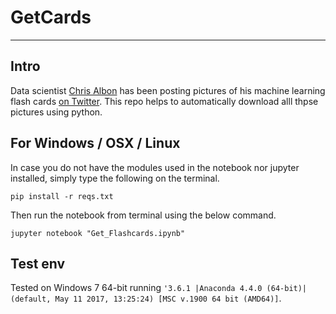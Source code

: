 # GetCards
---

## Intro
Data scientist [Chris Albon](https://chrisalbon.com/) has been posting pictures of his machine learning flash cards [on Twitter](https://twitter.com/chrisalbon).  This repo helps to automatically download alll thpse pictures using python.

## For Windows / OSX / Linux
In case you do not have the modules used in the notebook nor jupyter installed, simply type the following on the terminal.

	pip install -r reqs.txt

Then run the notebook from terminal using the below command.

	jupyter notebook "Get_Flashcards.ipynb"

## Test env
Tested on Windows 7 64-bit running `'3.6.1 |Anaconda 4.4.0 (64-bit)| (default, May 11 2017, 13:25:24) [MSC v.1900 64 bit (AMD64)]`.